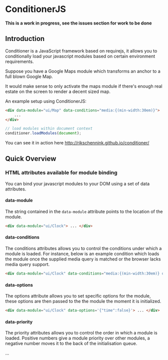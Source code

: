 ConditionerJS
================================

**This is a work in progress, see the issues section for work to be done**

Introduction
--------------------------------

Conditioner is a JavaScript framework based on requirejs, it allows you to conditionally load your javascript modules based on certain environment requirements.

Suppose you have a Google Maps module which transforms an anchor to a full blown Google Map.

It would make sense to only activate the maps module if there's enough real estate on the screen to render a decent sized map.

An example setup using ConditionerJS:

```html
<div data-module="ui/Map" data-conditions="media:{(min-width:30em)}">
    ...
</div>
```

```javascript
// load modules within document context
conditioner.loadModules(document);
```

You can see it in action here http://rikschennink.github.io/conditioner/



Quick Overview
--------------------------------

### HTML attributes available for module binding
You can bind your javascript modules to your DOM using a set of data attributes.

#### data-module
The string contained in the `data-module` attribute points to the location of the module.
```html
<div data-module="ui/Clock"> ... </div>
```

#### data-conditions
The conditions attributes allows you to control the conditions under which a module is loaded. For instance, below is an example condition which loads the module once the supplied media query is matched or the browser lacks media query support.
```html
<div data-module="ui/Clock" data-conditions="media:{(min-width:30em)} or not media:{supported}"> ... </div>
```

#### data-options
The options attribute allows you to set specific options for the module, these options are then passed to the the module the moment it is initialized.
```html
<div data-module="ui/Clock" data-options='{"time":false}'> ... </div>
```

#### data-priority
The priority attributes allows you to control the order in which a module is loaded. Positive numbers give a module priority over other modules, a negative number moves it to the back of the initialisation queue.
<div data-module="ui/Clock" data-priority="1"> ... </div>
